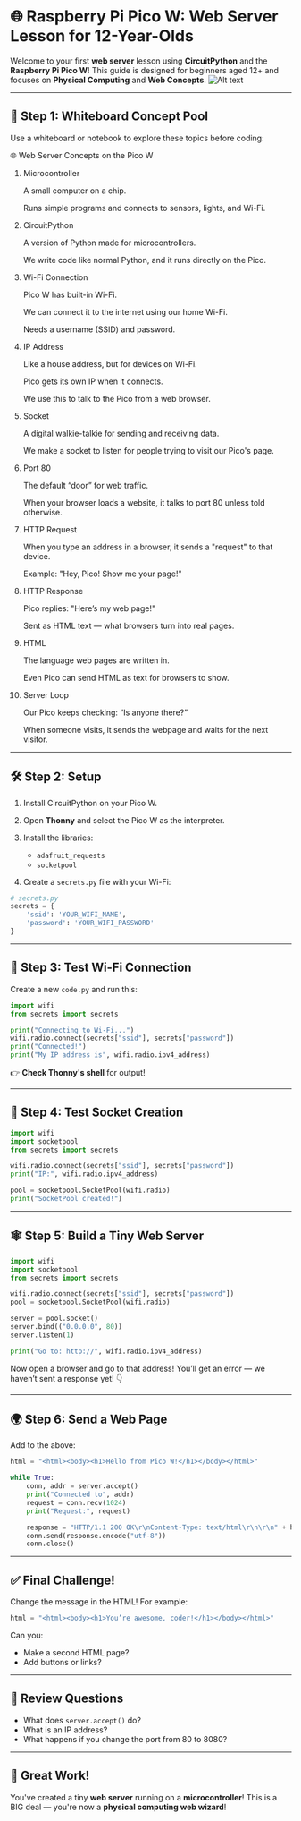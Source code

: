 
# 🌐 Raspberry Pi Pico W: Web Server Lesson for 12-Year-Olds

Welcome to your first **web server** lesson using **CircuitPython** and the **Raspberry Pi Pico W**! This guide is designed for beginners aged 12+ and focuses on **Physical Computing** and **Web Concepts**.
![Alt text](./conceptmap.png)

---

## 🧠 Step 1: Whiteboard Concept Pool

Use a whiteboard or notebook to explore these topics before coding:

🌐 Web Server Concepts on the Pico W
1. Microcontroller

    A small computer on a chip.

    Runs simple programs and connects to sensors, lights, and Wi-Fi.

2. CircuitPython

    A version of Python made for microcontrollers.

    We write code like normal Python, and it runs directly on the Pico.

3. Wi-Fi Connection

    Pico W has built-in Wi-Fi.

    We can connect it to the internet using our home Wi-Fi.

    Needs a username (SSID) and password.

4. IP Address

    Like a house address, but for devices on Wi-Fi.

    Pico gets its own IP when it connects.

    We use this to talk to the Pico from a web browser.

5. Socket

    A digital walkie-talkie for sending and receiving data.

    We make a socket to listen for people trying to visit our Pico's page.

6. Port 80

    The default “door” for web traffic.

    When your browser loads a website, it talks to port 80 unless told otherwise.

7. HTTP Request

    When you type an address in a browser, it sends a "request" to that device.

    Example: "Hey, Pico! Show me your page!"

8. HTTP Response

    Pico replies: "Here’s my web page!"

    Sent as HTML text — what browsers turn into real pages.

9. HTML

    The language web pages are written in.

    Even Pico can send HTML as text for browsers to show.

10. Server Loop

    Our Pico keeps checking: “Is anyone there?”

    When someone visits, it sends the webpage and waits for the next visitor.

---

## 🛠️ Step 2: Setup

1. Install CircuitPython on your Pico W.
2. Open **Thonny** and select the Pico W as the interpreter.
3. Install the libraries:
   - `adafruit_requests`
   - `socketpool`

4. Create a `secrets.py` file with your Wi-Fi:

```python
# secrets.py
secrets = {
    'ssid': 'YOUR_WIFI_NAME',
    'password': 'YOUR_WIFI_PASSWORD'
}
```

---

## 🔎 Step 3: Test Wi-Fi Connection

Create a new `code.py` and run this:

```python
import wifi
from secrets import secrets

print("Connecting to Wi-Fi...")
wifi.radio.connect(secrets["ssid"], secrets["password"])
print("Connected!")
print("My IP address is", wifi.radio.ipv4_address)
```

👉 **Check Thonny's shell** for output!

---

## 🧪 Step 4: Test Socket Creation

```python
import wifi
import socketpool
from secrets import secrets

wifi.radio.connect(secrets["ssid"], secrets["password"])
print("IP:", wifi.radio.ipv4_address)

pool = socketpool.SocketPool(wifi.radio)
print("SocketPool created!")
```

---

## 🕸️ Step 5: Build a Tiny Web Server

```python
import wifi
import socketpool
from secrets import secrets

wifi.radio.connect(secrets["ssid"], secrets["password"])
pool = socketpool.SocketPool(wifi.radio)

server = pool.socket()
server.bind(("0.0.0.0", 80))
server.listen(1)

print("Go to: http://", wifi.radio.ipv4_address)
```

Now open a browser and go to that address! You’ll get an error — we haven’t sent a response yet! 👇

---

## 🌍 Step 6: Send a Web Page

Add to the above:

```python
html = "<html><body><h1>Hello from Pico W!</h1></body></html>"

while True:
    conn, addr = server.accept()
    print("Connected to", addr)
    request = conn.recv(1024)
    print("Request:", request)

    response = "HTTP/1.1 200 OK\r\nContent-Type: text/html\r\n\r\n" + html
    conn.send(response.encode("utf-8"))
    conn.close()
```

---

## ✅ Final Challenge!

Change the message in the HTML! For example:

```python
html = "<html><body><h1>You’re awesome, coder!</h1></body></html>"
```

Can you:
- Make a second HTML page?
- Add buttons or links?

---

## 🧠 Review Questions

- What does `server.accept()` do?
- What is an IP address?
- What happens if you change the port from 80 to 8080?

---

## 🎉 Great Work!

You've created a tiny **web server** running on a **microcontroller**! This is a BIG deal — you're now a **physical computing web wizard**!

